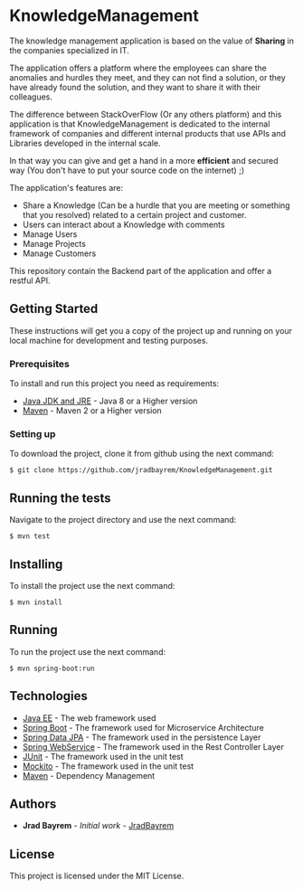 # KnowledgeManagement


The knowledge management application is based on the value of **Sharing** in the companies specialized in IT. 

The application offers a platform where the employees can share the anomalies and hurdles they meet, and they can not find a solution, or they have already found the solution, and they want to share it with their colleagues. 

The difference between StackOverFlow (Or any others platform) and this application is that KnowledgeManagement is dedicated to the internal framework of companies and different internal products that use APIs and Libraries developed in the internal scale. 

In that way you can give and get a hand in a more **efficient** and secured way (You don't have to put your source code on the internet) ;)

The application's features are:

- Share a Knowledge (Can be a hurdle that you are meeting or something that you resolved) related to a certain project and customer.
- Users can interact about a Knowledge with comments
- Manage Users
- Manage Projects
- Manage Customers

This repository contain the Backend part of the application and offer a restful API.

## Getting Started

These instructions will get you a copy of the project up and running on your local machine for development and testing purposes.


### Prerequisites

To install and run this project you need as requirements:

* [Java JDK and JRE](https://www.java.com/fr/download/) - Java 8 or a Higher version
* [Maven](https://maven.apache.org/) - Maven 2 or a Higher version


### Setting up

To download the project, clone it from github using the next command:

```
$ git clone https://github.com/jradbayrem/KnowledgeManagement.git
```


## Running the tests

Navigate to the project directory and use the next command:

```
$ mvn test 
```

## Installing

To install the project use the next command:

```
$ mvn install
```

## Running

To run the project use the next command:

```
$ mvn spring-boot:run
```

## Technologies

* [Java EE](https://www.oracle.com/technetwork/java/javaee/overview/index.html) - The web framework used
* [Spring Boot](https://spring.io/projects/spring-boot) - The framework used for Microservice Architecture
* [Spring Data JPA](https://spring.io/projects/spring-data-jpa) - The framework used in the persistence Layer
* [Spring WebService](https://spring.io/projects/spring-ws) - The framework used in the Rest Controller Layer
* [JUnit](https://junit.org/junit5/) - The framework used in the unit test
* [Mockito](https://site.mockito.org/) - The framework used in the unit test
* [Maven](https://maven.apache.org/) - Dependency Management


## Authors

* **Jrad Bayrem** - *Initial work* - [JradBayrem](https://github.com/jradbayrem)

## License

This project is licensed under the MIT License.
